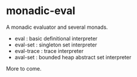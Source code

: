 monadic-eval
============

A monadic evaluator and several monads.

- eval : basic definitional interpreter
- eval-set : singleton set interpreter
- eval-trace : trace interpreter
- aval-set : bounded heap abstract set interpreter

More to come.
